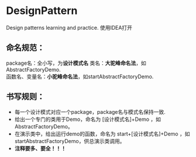 # DesignPattern
Design patterns learning and practice.
使用IDEA打开
## 命名规范：
package名：全小写，为**设计模式名**
类名：**大驼峰命名法**，如AbstractFactoryDemo.  
函数名、变量名：**小驼峰命名法**，如startAbstractFactoryDemo.
## 书写规则：
- 每一个设计模式对应一个package，package名与模式名保持一致.  
- 给出一个专门的类用于Demo，命名为 [设计模式名]+Demo ，如AbstractFactoryDemo。  
- 在演示类中，给出运行demo的函数，命名为 start+[设计模式名]+Demo ，如startAbstractFactoryDemo，供总演示类调用。
- **注释要多、要全！！！**
